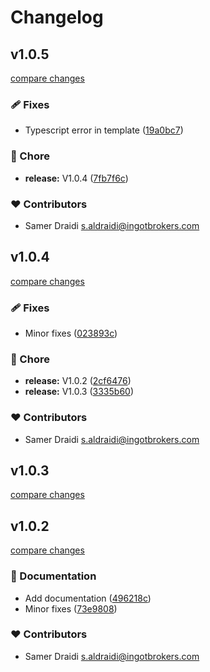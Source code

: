 # Changelog



## v1.0.5

[compare changes](https://github.com/skmd87/nuxt-events/compare/v1.0.4...v1.0.5)

### 🩹 Fixes

- Typescript error in template ([19a0bc7](https://github.com/skmd87/nuxt-events/commit/19a0bc7))

### 🏡 Chore

- **release:** V1.0.4 ([7fb7f6c](https://github.com/skmd87/nuxt-events/commit/7fb7f6c))

### ❤️ Contributors

- Samer Draidi <s.aldraidi@ingotbrokers.com>

## v1.0.4

[compare changes](https://github.com/skmd87/nuxt-events/compare/v1.0.2...v1.0.4)

### 🩹 Fixes

- Minor fixes ([023893c](https://github.com/skmd87/nuxt-events/commit/023893c))

### 🏡 Chore

- **release:** V1.0.2 ([2cf6476](https://github.com/skmd87/nuxt-events/commit/2cf6476))
- **release:** V1.0.3 ([3335b60](https://github.com/skmd87/nuxt-events/commit/3335b60))

### ❤️ Contributors

- Samer Draidi <s.aldraidi@ingotbrokers.com>

## v1.0.3

[compare changes](https://github.com/skmd87/nuxt-events/compare/v1.0.2...v1.0.3)

## v1.0.2

[compare changes](https://github.com/skmd87/nuxt-events/compare/v1.0.1...v1.0.2)

### 📖 Documentation

- Add documentation ([496218c](https://github.com/skmd87/nuxt-events/commit/496218c))
- Minor fixes ([73e9808](https://github.com/skmd87/nuxt-events/commit/73e9808))

### ❤️ Contributors

- Samer Draidi <s.aldraidi@ingotbrokers.com>

